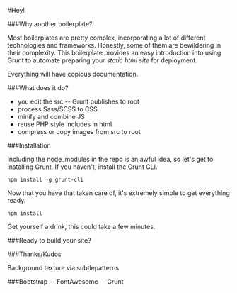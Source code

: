 #Hey!

###Why another boilerplate?

Most boilerplates are pretty complex, incorporating a lot of different technologies and frameworks. Honestly, some of them are bewildering in their complexity. This boilerplate provides an easy introduction into using Grunt to automate preparing your _static html site_ for deployment.

Everything will have copious documentation.

###What does it do?

* you edit the src -- Grunt publishes to root
* process Sass/SCSS to CSS
* minify and combine JS
* reuse PHP style includes in html
* compress or copy images from src to root

###Installation

Including the node_modules in the repo is an awful idea, so let's get to installing Grunt. If you haven't, install the Grunt CLI.

    npm install -g grunt-cli

Now that you have that taken care of, it's extremely simple to get everything ready.

    npm install

Get yourself a drink, this could take a few minutes.

###Ready to build your site?



###Thanks/Kudos

Background texture via subtlepatterns


###Bootstrap -- FontAwesome -- Grunt
